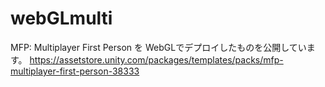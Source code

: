 # webGLmulti
MFP: Multiplayer First Person を WebGLでデプロイしたものを公開しています。
https://assetstore.unity.com/packages/templates/packs/mfp-multiplayer-first-person-38333
